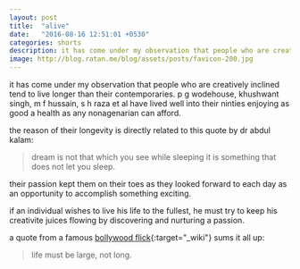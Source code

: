 ```yaml
---
layout: post
title:  "alive"
date:   "2016-08-16 12:51:01 +0530"
categories: shorts
description: it has come under my observation that people who are creatively inclined tend to live longer than their contemporaries. p g wodehouse, khushwant singh, m f hussain, s h raza et al have lived well into their ninties enjoying as good a health as a nonagenarian can afford.
image: http://blog.ratan.me/blog/assets/posts/favicon-200.jpg
---
```


it has come under my observation that people who are creatively inclined tend to live longer than their contemporaries. p g wodehouse, khushwant singh, m f hussain, s h raza et al have lived well into their ninties enjoying as good a health as any nonagenarian can afford.

the reason of their longevity is directly related to this quote by dr abdul kalam:

> dream is not that which you see while sleeping it is something that does not let you sleep.

their passion kept them on their toes as they looked forward to each day as an opportunity to accomplish something exciting.

if an individual wishes to live his life to the fullest, he must try to keep his creativite juices flowing by discovering and nurturing a passion. 

a quote from a famous [bollywood flick](https://en.wikipedia.org/wiki/Anand_(1971_film)){:target="_wiki"} sums it all up:

> life must be large, not long.
